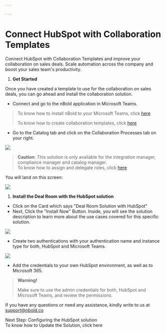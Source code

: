 ```yaml
---

---
```

# Connect HubSpot with Collaboration Templates

Connect HubSpot with Collaboration Templates and improve your collaboration on sales deals. Scale automation across the company and boost your sales team's productivity.

1. **Get Started**

Once you have created a template to use for the collaboration on sales deals, you can go ahead and install the collaboration solution.

* Connect and go to the nBold application in Microsoft Teams.

> To know how to install nBold to your Microsoft Teams, click [here](https://docs.nbold.co/administrator-guide/quick-steps-to-onboard-on-nbold.html#_1-install-nbold-app-on-microsoft-teams)
>
> To know how to create collaboration templates, click [here](https://docs.nbold.co/collaboration-templates/create-a-new-collaboration-template.html#_1-create-a-team-that-will-be-the-original-team-for-the-template)

* Go to the Catalog tab and click on the Collaboration Processes tab on your right.

![](https://user-images.githubusercontent.com/112711544/197967304-bafc9af8-e339-4d85-b24f-3685163716cc.png)

> **Caution**: This solution is only available for the integration manager, compliance manager and catalog manager.  
> To know how to assign and delegate roles, click [here](https://docs.nbold.co/administrator-guide/delegate-template-catalog-administration.html)

You will land on this screen:

![](https://user-images.githubusercontent.com/112711544/197968520-bbb903b5-fe73-4e22-a7d5-ee1534965b1b.png)

1. **Install the Deal Room with the HubSpot solution**

* Click on the Card which says "Deal Room Solution with HubSpot"
* Next, Click the "Install Now" Button. Inside, you will see the solution description to learn more about the use cases covered for this specific solution.

![](https://user-images.githubusercontent.com/112711544/197969230-2b9e82f2-2340-40b6-83e8-8c227595fdb1.png)

* Create two authentications with your authentication name and instance type for both, HubSpot and Microsoft Teams.

![](https://user-images.githubusercontent.com/112711544/197970225-dae1c9f5-3a72-4420-8df3-69dbc752e66b.png)

* Add the credentials to your own HubSpot environment, as well as to Microsoft 365.

> **Warning!**
>
> Make sure to use the admin credentials for both, HubSpot and Microsoft Teams, and review the permissions.

If you have any questions or need any assistance, kindly write to us at [support@nbold.co](mailto:support@nbold.co)

Next Step: Configuring the HubSpot solution  
To know how to Update the Solution, click here